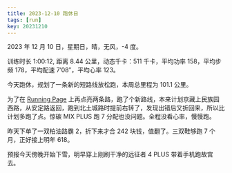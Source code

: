 ```yaml
---
title: 2023-12-10 跑休日
tags: [run]
key: 20231210
---
```


2023 年 12 月 10 日，星期日，晴，无风，-4 度。

训练时长 1:00:12, 距离 8.44 公里，动态千卡：511 千卡，平均功率 158，平均步频 178，平均配速 7&prime;08&prime;&prime;，平均心率 123。

今天跑休，规划了一条新的短路线放松跑，本周总里程为 101.1 公里。

<!--more-->

为了在 [Running Page](https://lipeng31.github.io/running_page/) 上再点亮两条路，跑了个新路线，本来计划京藏上民族园西路，从安定路返回，跑到北土城路时提前右转了，发现出错后又折回来，所以比计划多跑了点。惊碳 MIX PLUS 跑 7 分配也没问题。全程没看心率，慢慢跑。

昨天下单了一双柏油路霸 2，折下来才合 242 块钱，值翻了。三双鞋够跑 7 个月，正好接上明年 618。

预报今天傍晚开始下雪，明早穿上刚刷干净的远征者 4 PLUS 带着手机跑故宫去。

<div class="strava-embed-placeholder" data-embed-type="activity" data-embed-id="10355278591" data-style="standard"></div><script src="https://strava-embeds.com/embed.js"></script>
